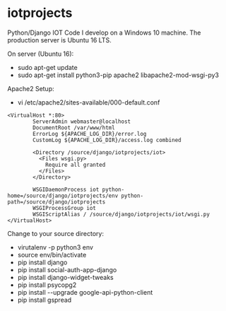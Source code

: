 # iotprojects
Python/Django IOT Code
I develop on a Windows 10 machine.  The production server is Ubuntu 16 LTS.

On server (Ubuntu 16):
* sudo apt-get update
* sudo apt-get install python3-pip apache2 libapache2-mod-wsgi-py3

Apache2 Setup:
* vi /etc/apache2/sites-available/000-default.conf

```
<VirtualHost *:80>
        ServerAdmin webmaster@localhost
        DocumentRoot /var/www/html
        ErrorLog ${APACHE_LOG_DIR}/error.log
        CustomLog ${APACHE_LOG_DIR}/access.log combined

        <Directory /source/django/iotprojects/iot>
          <Files wsgi.py>
            Require all granted
          </Files>
        </Directory>

        WSGIDaemonProcess iot python-home=/source/django/iotprojects/env python-path=/source/django/iotprojects
        WSGIProcessGroup iot
        WSGIScriptAlias / /source/django/iotprojects/iot/wsgi.py
</VirtualHost>
```

Change to your source directory:
* virutalenv -p python3 env
* source env/bin/activate
* pip install django
* pip install social-auth-app-django
* pip install django-widget-tweaks
* pip install psycopg2
* pip install --upgrade google-api-python-client
* pip install gspread
